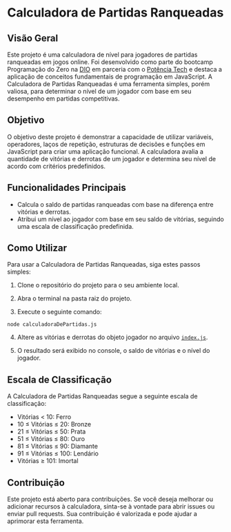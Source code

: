 # Calculadora de Partidas Ranqueadas

## Visão Geral

Este projeto é uma calculadora de nível para jogadores de partidas ranqueadas em jogos online. Foi desenvolvido como parte do bootcamp Programação do Zero na [DIO](dio.me) em parceria com o [Potência Tech](https://potenciatech.com.br/) e destaca a aplicação de conceitos fundamentais de programação em JavaScript. A Calculadora de Partidas Ranqueadas é uma ferramenta simples, porém valiosa, para determinar o nível de um jogador com base em seu desempenho em partidas competitivas.

## Objetivo

O objetivo deste projeto é demonstrar a capacidade de utilizar variáveis, operadores, laços de repetição, estruturas de decisões e funções em JavaScript para criar uma aplicação funcional. A calculadora avalia a quantidade de vitórias e derrotas de um jogador e determina seu nível de acordo com critérios predefinidos.

## Funcionalidades Principais

- Calcula o saldo de partidas ranqueadas com base na diferença entre vitórias e derrotas.
- Atribui um nível ao jogador com base em seu saldo de vitórias, seguindo uma escala de classificação predefinida.

## Como Utilizar

Para usar a Calculadora de Partidas Ranqueadas, siga estes passos simples:

1. Clone o repositório do projeto para o seu ambiente local.

2. Abra o terminal na pasta raiz do projeto.

3. Execute o seguinte comando:

```
node calculadoraDePartidas.js
```

4. Altere as vitórias e derrotas do objeto jogador no arquivo [`index.js`](./index.js).

5. O resultado será exibido no console, o saldo de vitórias e o nível do jogador.

## Escala de Classificação

A Calculadora de Partidas Ranqueadas segue a seguinte escala de classificação:

- Vitórias < 10: Ferro
- 10 ≤ Vitórias ≤ 20: Bronze
- 21 ≤ Vitórias ≤ 50: Prata
- 51 ≤ Vitórias ≤ 80: Ouro
- 81 ≤ Vitórias ≤ 90: Diamante
- 91 ≤ Vitórias ≤ 100: Lendário
- Vitórias ≥ 101: Imortal

## Contribuição

Este projeto está aberto para contribuições. Se você deseja melhorar ou adicionar recursos à calculadora, sinta-se à vontade para abrir issues ou enviar pull requests. Sua contribuição é valorizada e pode ajudar a aprimorar esta ferramenta.
